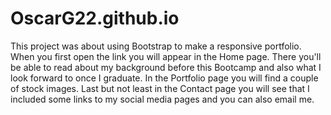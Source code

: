 # OscarG22.github.io
This project was about using Bootstrap to make a responsive portfolio.
When you first open the link you will appear in the Home page. There you'll be able to read about my background before this Bootcamp and also what I look forward to once I graduate.
In the Portfolio page you will find a couple of stock images.
Last but not least in the Contact page you will see that I included some links to my social media pages and you can also email me.
